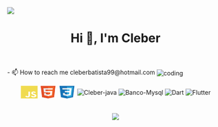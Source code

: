 
 <img src="https://t3.ftcdn.net/jpg/03/18/60/62/360_F_318606217_Hk8jo2MVoI33SQOkYrfOF929J7JgIP0P.jpg" align="center" width="900" >
 <h1 align="center">Hi 👋, I'm Cleber</h1>

  <br>
  <br>
  - 📫 How to reach me cleberbatista99@hotmail.com

 <img width="400" align="center" alt="coding" src="https://www.lambdatest.com/resources/images/news24.gif">

  <div style="display: inline_block" align="center"><br>    
  <img align="center" alt="Cleber-Js" height="30" width="40" src="https://raw.githubusercontent.com/devicons/devicon/master/icons/javascript/javascript-plain.svg">
  <img align="center" alt="Cleber-HTML" height="30" width="40" src="https://raw.githubusercontent.com/devicons/devicon/master/icons/html5/html5-original.svg">
  <img align="center" alt="Cleber-CSS" height="30" width="40" src="https://raw.githubusercontent.com/devicons/devicon/master/icons/css3/css3-original.svg">
  <img align="center" alt="Cleber-java" height="30" width="40" src="https://cdn.jsdelivr.net/gh/devicons/devicon/icons/java/java-original.svg">
  <img align="center" alt="Banco-Mysql" height="30" width="40" src="https://cdn.jsdelivr.net/gh/devicons/devicon/icons/mysql/mysql-original-wordmark.svg">
  <img  align="center" alt="Dart" height="30" width="40" src="https://cdn.jsdelivr.net/gh/devicons/devicon/icons/dart/dart-original.svg" />
  <img  align="center" alt="Flutter" height="30" width="40" src="https://cdn.jsdelivr.net/gh/devicons/devicon/icons/flutter/flutter-plain.svg" />        
</div>  
  
  <br>
  <br>
 
<div  align="center" >   
  <a href="https://www.linkedin.com/in/cleber-batista-bab520200/" target="_blank"><img src="https://img.shields.io/badge/-LinkedIn-%230077B5?style=for-the-badge&logo=linkedin&logoColor=white" target="_blank"></a>   
</div>

